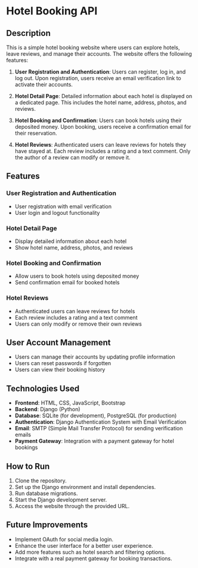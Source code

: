 # Hotel Booking API

## Description

This is a simple hotel booking website where users can explore hotels, leave reviews, and manage their accounts. The website offers the following features:

1. **User Registration and Authentication**: Users can register, log in, and log out. Upon registration, users receive an email verification link to activate their accounts.

2. **Hotel Detail Page**: Detailed information about each hotel is displayed on a dedicated page. This includes the hotel name, address, photos, and reviews.

3. **Hotel Booking and Confirmation**: Users can book hotels using their deposited money. Upon booking, users receive a confirmation email for their reservation.

4. **Hotel Reviews**: Authenticated users can leave reviews for hotels they have stayed at. Each review includes a rating and a text comment. Only the author of a review can modify or remove it.

## Features

### User Registration and Authentication 

- User registration with email verification
- User login and logout functionality

### Hotel Detail Page 

- Display detailed information about each hotel
- Show hotel name, address, photos, and reviews

### Hotel Booking and Confirmation

- Allow users to book hotels using deposited money
- Send confirmation email for booked hotels

### Hotel Reviews 

- Authenticated users can leave reviews for hotels
- Each review includes a rating and a text comment
- Users can only modify or remove their own reviews

## User Account Management

- Users can manage their accounts by updating profile information
- Users can reset passwords if forgotten
- Users can view their booking history

## Technologies Used

- **Frontend**: HTML, CSS, JavaScript, Bootstrap
- **Backend**: Django (Python)
- **Database**: SQLite (for development), PostgreSQL (for production)
- **Authentication**: Django Authentication System with Email Verification
- **Email**: SMTP (Simple Mail Transfer Protocol) for sending verification emails
- **Payment Gateway**: Integration with a payment gateway for hotel bookings

## How to Run

1. Clone the repository.
2. Set up the Django environment and install dependencies.
3. Run database migrations.
4. Start the Django development server.
5. Access the website through the provided URL.

## Future Improvements

- Implement OAuth for social media login.
- Enhance the user interface for a better user experience.
- Add more features such as hotel search and filtering options.
- Integrate with a real payment gateway for booking transactions.
